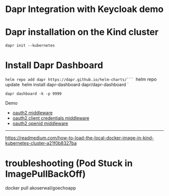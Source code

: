 # Dapr Integration with Keycloak demo

# Dapr installation on the Kind cluster
`dapr init --kubernetes`

# Install Dapr Dashboard
 `helm repo add dapr https://dapr.github.io/helm-charts/```
`helm repo update`
`helm install dapr-dashboard dapr/dapr-dashboard `

`dapr dashboard -k -p 9999`


Demo 

* [oauth2 middleware](/oauth2/README.md)
* [oauth2 client credentials middleware](/oauth2/README.md)
* [oauth2 openid middleware](/openid/README.md)




---------------
https://readmedium.com/how-to-load-the-local-docker-image-in-kind-kubernetes-cluster-a21f0b8327ba

# troubleshooting (Pod Stuck in ImagePullBackOff)
docker pull akoserwal/goechoapp